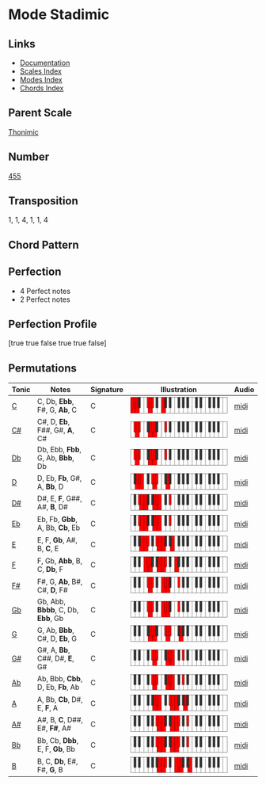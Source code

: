 # Mode Stadimic

## Links

- [Documentation](README.md)
- [Scales Index](Scales.md)
- [Modes Index](Modes.md)
- [Chords Index](Chords.md)

## Parent Scale

[Thonimic](ScaleThonimic.md)

## Number

[455](https://ianring.com/musictheory/scales/455)

## Transposition

1, 1, 4, 1, 1, 4

## Chord Pattern



## Perfection

- 4 Perfect notes
- 2 Perfect notes

## Perfection Profile

[true true false true true false]

## Permutations

| Tonic | Notes | Signature | Illustration | Audio |
|-------|-------|-----------|--------------|-------|
| [C](ModeCNaturalStadimic.md) | C, Db, **Ebb**, F#, G, **Ab**, C | C | ![CNaturalStadimic](ModeCNaturalStadimic.png) | [midi](https://github.com/edipermadi/music/blob/main/docs/ModeCNaturalStadimic.mid?raw=true) |
| [C#](ModeCSharpStadimic.md) | C#, D, **Eb**, F##, G#, **A**, C# | C | ![CSharpStadimic](ModeCSharpStadimic.png) | [midi](https://github.com/edipermadi/music/blob/main/docs/ModeCSharpStadimic.mid?raw=true) |
| [Db](ModeDFlatStadimic.md) | Db, Ebb, **Fbb**, G, Ab, **Bbb**, Db | C | ![DFlatStadimic](ModeDFlatStadimic.png) | [midi](https://github.com/edipermadi/music/blob/main/docs/ModeDFlatStadimic.mid?raw=true) |
| [D](ModeDNaturalStadimic.md) | D, Eb, **Fb**, G#, A, **Bb**, D | C | ![DNaturalStadimic](ModeDNaturalStadimic.png) | [midi](https://github.com/edipermadi/music/blob/main/docs/ModeDNaturalStadimic.mid?raw=true) |
| [D#](ModeDSharpStadimic.md) | D#, E, **F**, G##, A#, **B**, D# | C | ![DSharpStadimic](ModeDSharpStadimic.png) | [midi](https://github.com/edipermadi/music/blob/main/docs/ModeDSharpStadimic.mid?raw=true) |
| [Eb](ModeEFlatStadimic.md) | Eb, Fb, **Gbb**, A, Bb, **Cb**, Eb | C | ![EFlatStadimic](ModeEFlatStadimic.png) | [midi](https://github.com/edipermadi/music/blob/main/docs/ModeEFlatStadimic.mid?raw=true) |
| [E](ModeENaturalStadimic.md) | E, F, **Gb**, A#, B, **C**, E | C | ![ENaturalStadimic](ModeENaturalStadimic.png) | [midi](https://github.com/edipermadi/music/blob/main/docs/ModeENaturalStadimic.mid?raw=true) |
| [F](ModeFNaturalStadimic.md) | F, Gb, **Abb**, B, C, **Db**, F | C | ![FNaturalStadimic](ModeFNaturalStadimic.png) | [midi](https://github.com/edipermadi/music/blob/main/docs/ModeFNaturalStadimic.mid?raw=true) |
| [F#](ModeFSharpStadimic.md) | F#, G, **Ab**, B#, C#, **D**, F# | C | ![FSharpStadimic](ModeFSharpStadimic.png) | [midi](https://github.com/edipermadi/music/blob/main/docs/ModeFSharpStadimic.mid?raw=true) |
| [Gb](ModeGFlatStadimic.md) | Gb, Abb, **Bbbb**, C, Db, **Ebb**, Gb | C | ![GFlatStadimic](ModeGFlatStadimic.png) | [midi](https://github.com/edipermadi/music/blob/main/docs/ModeGFlatStadimic.mid?raw=true) |
| [G](ModeGNaturalStadimic.md) | G, Ab, **Bbb**, C#, D, **Eb**, G | C | ![GNaturalStadimic](ModeGNaturalStadimic.png) | [midi](https://github.com/edipermadi/music/blob/main/docs/ModeGNaturalStadimic.mid?raw=true) |
| [G#](ModeGSharpStadimic.md) | G#, A, **Bb**, C##, D#, **E**, G# | C | ![GSharpStadimic](ModeGSharpStadimic.png) | [midi](https://github.com/edipermadi/music/blob/main/docs/ModeGSharpStadimic.mid?raw=true) |
| [Ab](ModeAFlatStadimic.md) | Ab, Bbb, **Cbb**, D, Eb, **Fb**, Ab | C | ![AFlatStadimic](ModeAFlatStadimic.png) | [midi](https://github.com/edipermadi/music/blob/main/docs/ModeAFlatStadimic.mid?raw=true) |
| [A](ModeANaturalStadimic.md) | A, Bb, **Cb**, D#, E, **F**, A | C | ![ANaturalStadimic](ModeANaturalStadimic.png) | [midi](https://github.com/edipermadi/music/blob/main/docs/ModeANaturalStadimic.mid?raw=true) |
| [A#](ModeASharpStadimic.md) | A#, B, **C**, D##, E#, **F#**, A# | C | ![ASharpStadimic](ModeASharpStadimic.png) | [midi](https://github.com/edipermadi/music/blob/main/docs/ModeASharpStadimic.mid?raw=true) |
| [Bb](ModeBFlatStadimic.md) | Bb, Cb, **Dbb**, E, F, **Gb**, Bb | C | ![BFlatStadimic](ModeBFlatStadimic.png) | [midi](https://github.com/edipermadi/music/blob/main/docs/ModeBFlatStadimic.mid?raw=true) |
| [B](ModeBNaturalStadimic.md) | B, C, **Db**, E#, F#, **G**, B | C | ![BNaturalStadimic](ModeBNaturalStadimic.png) | [midi](https://github.com/edipermadi/music/blob/main/docs/ModeBNaturalStadimic.mid?raw=true) |
